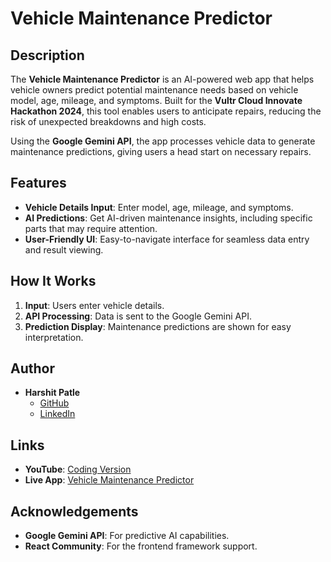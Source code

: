 
# Vehicle Maintenance Predictor

## Description

The **Vehicle Maintenance Predictor** is an AI-powered web app that helps vehicle owners predict potential maintenance needs based on vehicle model, age, mileage, and symptoms. Built for the **Vultr Cloud Innovate Hackathon 2024**, this tool enables users to anticipate repairs, reducing the risk of unexpected breakdowns and high costs.

Using the **Google Gemini API**, the app processes vehicle data to generate maintenance predictions, giving users a head start on necessary repairs.

## Features

- **Vehicle Details Input**: Enter model, age, mileage, and symptoms.
- **AI Predictions**: Get AI-driven maintenance insights, including specific parts that may require attention.
- **User-Friendly UI**: Easy-to-navigate interface for seamless data entry and result viewing.

## How It Works

1. **Input**: Users enter vehicle details.
2. **API Processing**: Data is sent to the Google Gemini API.
3. **Prediction Display**: Maintenance predictions are shown for easy interpretation.

## Author

- **Harshit Patle**  
  - [GitHub](https://github.com/harshit-patle)  
  - [LinkedIn](https://www.linkedin.com/in/harshit-patle)

## Links

- **YouTube**: [Coding Version](https://www.youtube.com/@coding_version)
- **Live App**: [Vehicle Maintenance Predictor](https://shorturl.at/XDFC0)

## Acknowledgements

- **Google Gemini API**: For predictive AI capabilities.
- **React Community**: For the frontend framework support.
